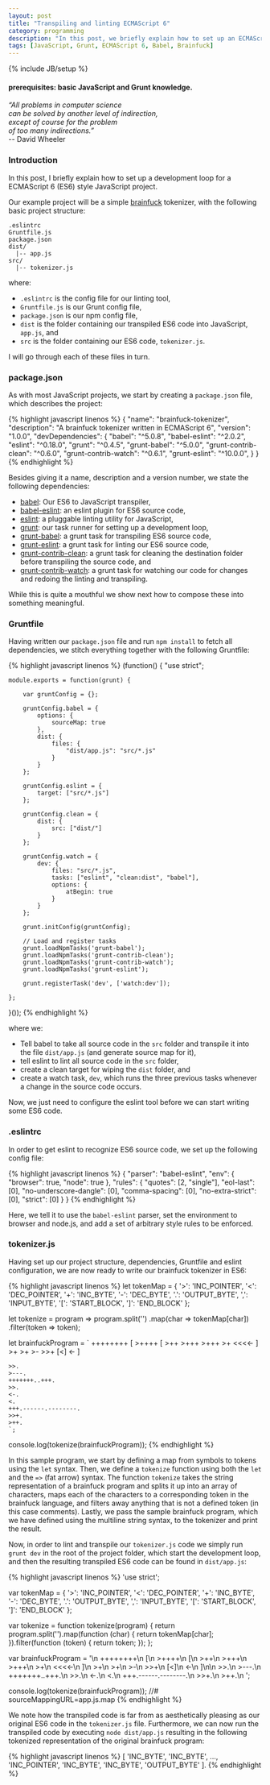 ```yaml
---
layout: post
title: "Transpiling and linting ECMAScript 6"
category: programming
description: "In this post, we briefly explain how to set up an ECMAScript 6 project."
tags: [JavaScript, Grunt, ECMAScript 6, Babel, Brainfuck]
---
```


{% include JB/setup %}

#### prerequisites: basic JavaScript and Grunt knowledge.

*“All problems in computer science*<br/>
*can be solved by another level of indirection,*<br/>
*except of course for the problem*<br/>
*of too many indirections.”*<br/>
-- David Wheeler

### Introduction

In this post, I briefly explain how to set up a development loop for a
ECMAScript 6 (ES6) style JavaScript project.

Our example project will be a simple
[brainfuck](http://en.wikipedia.org/wiki/Brainfuck) tokenizer, with the
following basic project structure:

```
.eslintrc
Gruntfile.js
package.json
dist/
  |-- app.js
src/
  |-- tokenizer.js
```

where:

- `.eslintrc` is the config file for our linting tool,
- `Gruntfile.js` is our Grunt config file,
- `package.json` is our npm config file,
- `dist` is the folder containing our transpiled ES6 code into
  JavaScript, `app.js`, and
- `src` is the folder containing our ES6 code, `tokenizer.js`.

I will go through each of these files in turn.

### package.json

As with most JavaScript projects, we start by creating a `package.json` file,
which describes the project:

{% highlight javascript linenos %}
{
  "name": "brainfuck-tokenizer",
  "description": "A brainfuck tokenizer written in ECMAScript 6",
  "version": "1.0.0",
  "devDependencies": {
    "babel": "^5.0.8",
    "babel-eslint": "^2.0.2",
    "eslint": "^0.18.0",
    "grunt": "^0.4.5",
    "grunt-babel": "^5.0.0",
    "grunt-contrib-clean": "^0.6.0",
    "grunt-contrib-watch": "^0.6.1",
    "grunt-eslint": "^10.0.0",
  }
}
{% endhighlight %}

Besides giving it a name, description and a version number, we state the
following dependencies:

- [babel](https://github.com/babel/babel/): Our ES6 to JavaScript transpiler,
- [babel-eslint](https://github.com/babel/babel-eslint): an eslint plugin for
  ES6 source code,
- [eslint](https://github.com/eslint/eslint): a pluggable linting utility for
  JavaScript,
- [grunt](https://github.com/gruntjs/grunt): our task runner for setting up a
  development loop,
- [grunt-babel](https://github.com/babel/grunt-babel): a grunt task for
  transpiling ES6 source code,
- [grunt-eslint](https://github.com/sindresorhus/grunt-eslint): a grunt task for
  linting our ES6 source code,
- [grunt-contrib-clean](https://github.com/gruntjs/grunt-contrib-clean): a grunt
  task for cleaning the destination folder before transpiling the source code,
  and
- [grunt-contrib-watch](https://github.com/gruntjs/grunt-contrib-watch): a grunt
  task for watching our code for changes and redoing the linting and
  transpiling.

While this is quite a mouthful we show next how to compose these into something
meaningful.

### Gruntfile

Having written our `package.json` file and run `npm install` to fetch all
dependencies, we stitch everything together with the following Gruntfile:

{% highlight javascript linenos %}
(function() {
    "use strict";

    module.exports = function(grunt) {

        var gruntConfig = {};

        gruntConfig.babel = {
            options: {
                sourceMap: true
            },
            dist: {
                files: {
                    "dist/app.js": "src/*.js"
                }
            }
        };

        gruntConfig.eslint = {
            target: ["src/*.js"]
        };

        gruntConfig.clean = {
            dist: {
                src: ["dist/"]
            }
        };

        gruntConfig.watch = {
            dev: {
                files: "src/*.js",
                tasks: ["eslint", "clean:dist", "babel"],
                options: {
                    atBegin: true
                }
            }
        };

        grunt.initConfig(gruntConfig);

        // Load and register tasks
        grunt.loadNpmTasks('grunt-babel');
        grunt.loadNpmTasks('grunt-contrib-clean');
        grunt.loadNpmTasks('grunt-contrib-watch');
        grunt.loadNpmTasks('grunt-eslint');

        grunt.registerTask('dev', ['watch:dev']);

    };
}());
{% endhighlight %}

where we:

- Tell babel to take all source code in the `src` folder and transpile it into
  the file `dist/app.js` (and generate source map for it),
- tell eslint to lint all source code in the `src` folder,
- create a clean target for wiping the `dist` folder, and
- create a watch task, `dev`, which runs the three previous tasks whenever a
  change in the source code occurs.

Now, we just need to configure the eslint tool before we can start writing some
ES6 code.

### .eslintrc
In order to get eslint to recognize ES6 source code, we set up the following
config file:

{% highlight javascript linenos %}
{
    "parser": "babel-eslint",
    "env": {
        "browser": true,
        "node": true
    },
    "rules": {
        "quotes": [2, "single"],
        "eol-last": [0],
        "no-underscore-dangle": [0],
        "comma-spacing": [0],
        "no-extra-strict": [0],
        "strict": [0]
    }
}
{% endhighlight %}

Here, we tell it to use the `babel-eslint` parser, set the environment to
browser and node.js, and add a set of arbitrary style rules to be enforced.

### tokenizer.js
Having set up our project structure, dependencies, Gruntfile and eslint
configuration, we are now ready to write our brainfuck tokenizer in ES6:

{% highlight javascript linenos %}
let tokenMap = {
    '>': 'INC_POINTER',
    '<': 'DEC_POINTER',
    '+': 'INC_BYTE',
    '-': 'DEC_BYTE',
    '.': 'OUTPUT_BYTE',
    ',': 'INPUT_BYTE',
    '[': 'START_BLOCK',
    ']': 'END_BLOCK'
};

let tokenize = program => program.split('')
    .map(char => tokenMap[char])
    .filter(token => token);

let brainfuckProgram = `
    ++++++++
    [
        >++++
        [
            >++
            >+++
            >+++
            >+
            <<<<-
        ]
        >+
        >+
        >-
        >>+
        [<]
        <-
    ]

    >>.
    >---.
    +++++++..+++.
    >>.
    <-.
    <.
    +++.------.--------.
    >>+.
    >++.
    `;

console.log(tokenize(brainfuckProgram));
{% endhighlight %}

In this sample program, we start by defining a map from symbols to tokens using
the `let` syntax. Then, we define a `tokenize` function using both the `let` and
the `=>` (fat arrow) syntax. The function `tokenize` takes the string
representation of a brainfuck program and splits it up into an array of
characters, maps each of the characters to a corresponding token in the
brainfuck language, and filters away anything that is not a defined token (in
this case comments). Lastly, we pass the sample brainfuck program, which we have
defined using the multiline string syntax, to the tokenizer and print the
result.

Now, in order to lint and transpile our `tokenizer.js` code we simply run `grunt
dev` in the root of the project folder, which start the development loop, and
then the resulting transpiled ES6 code can be found in `dist/app.js`:

{% highlight javascript linenos %}
'use strict';

var tokenMap = {
    '>': 'INC_POINTER',
    '<': 'DEC_POINTER',
    '+': 'INC_BYTE',
    '-': 'DEC_BYTE',
    '.': 'OUTPUT_BYTE',
    ',': 'INPUT_BYTE',
    '[': 'START_BLOCK',
    ']': 'END_BLOCK'
};

var tokenize = function tokenize(program) {
    return program.split('').map(function (char) {
        return tokenMap[char];
    }).filter(function (token) {
        return token;
    });
};

var brainfuckProgram = '\n    ++++++++\n    [\n        >++++\n        [\n            >++\n            >+++\n            >+++\n            >+\n            <<<<-\n        ]\n        >+\n        >+\n        >-\n        >>+\n        [<]\n        <-\n    ]\n\n    >>.\n    >---.\n    +++++++..+++.\n    >>.\n    <-.\n    <.\n    +++.------.--------.\n    >>+.\n    >++.\n    ';

console.log(tokenize(brainfuckProgram));
//# sourceMappingURL=app.js.map
{% endhighlight %}

We note how the transpiled code is far from as aesthetically pleasing as our
original ES6 code in the `tokenizer.js` file. Furthermore, we can now run the
transpiled code by executing `node dist/app.js` resulting in the following
tokenized representation of the original brainfuck program:

{% highlight javascript linenos %}
[ 'INC_BYTE',
  'INC_BYTE',
  ...,
  'INC_POINTER',
  'INC_BYTE',
  'INC_BYTE',
  'OUTPUT_BYTE'
].
{% endhighlight %}
